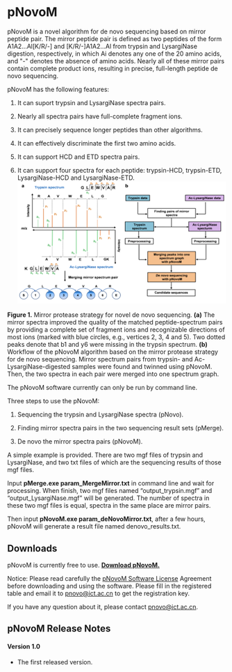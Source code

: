 # pNovoM
pNovoM is a novel algorithm for de novo sequencing based on mirror peptide pair. The mirror peptide pair is defined as two peptides of the form A1A2...Al[K/R/-] and [K/R/-]A1A2...Al from trypsin and LysargiNase digestion, respectively, in which Ai denotes any one of the 20 amino acids, and "-" denotes the absence of amino acids. Nearly all of these mirror pairs contain complete product ions, resulting in precise, full-length peptide de novo sequencing.

pNovoM has the following features:

1. It can suport trypsin and LysargiNase spectra pairs.

2. Nearly all spectra pairs have full-complete fragment ions.

3. It can precisely sequence longer peptides than other algorithms.

4. It can effectively discriminate the first two amino acids.

5. It can support HCD and ETD spectra pairs.

6. It can support four spectra for each peptide: trypsin-HCD, trypsin-ETD, LysargiNase-HCD and LysargiNase-ETD.
![image](https://github.com/pnovo/pNovoM/blob/pNovoM/pNovoM.PNG)
<p><b>Figure 1.</b> Mirror protease strategy for novel de novo sequencing. <b>(a)</b> The mirror spectra improved the quality of the matched peptide-spectrum pairs by providing a complete set of fragment ions and recognizable directions of most ions (marked with blue circles, e.g., vertices 2, 3, 4 and 5). Two dotted peaks denote that b1 and y6 were missing in the trypsin spectrum. <b>(b)</b> Workflow of the pNovoM algorithm based on the mirror protease strategy for de novo sequencing. Mirror spectrum pairs from trypsin- and Ac-LysargiNase-digested samples were found and twinned using pNovoM. Then, the two spectra in each pair were merged into one spectrum graph.</p>

The pNovoM software currently can only be run by command line.

Three steps to use the pNovoM: 
1. Sequencing the trypsin and LysargiNase spectra (pNovo).

2. Finding mirror spectra pairs in the two sequencing result sets (pMerge).

3. De novo the mirror spectra pairs (pNovoM).

A simple example is provided. There are two mgf files of trypsin and LysargiNase, and two txt files of which are the sequencing results of those mgf files.

Input **pMerge.exe param_MergeMirror.txt** in command line and wait for processing. When finish, two mgf files named “output_trypsin.mgf” and “output_LysargiNase.mgf” will be generated. The number of spectra in these two mgf files is equal, spectra in the same place are mirror pairs.

Then input **pNovoM.exe param_deNovoMirror.txt**, after a few hours, pNovoM will generate a result file named denovo_results.txt. 

## Downloads

pNovoM is currently free to use. **[Download pNovoM.](http://pfind.ict.ac.cn/software/pNovoM/index.html)**

Notice: Please read carefully the [pNovoM Software License](http://pfind.ict.ac.cn/software/pNovoM/License.pdf) Agreement before downloading and using the software. Please fill in the registered table and email it to pnovo@ict.ac.cn to get the registration key.

If you have any question about it, please contact pnovo@ict.ac.cn.

## pNovoM Release Notes

#### Version 1.0
* The first released version.

